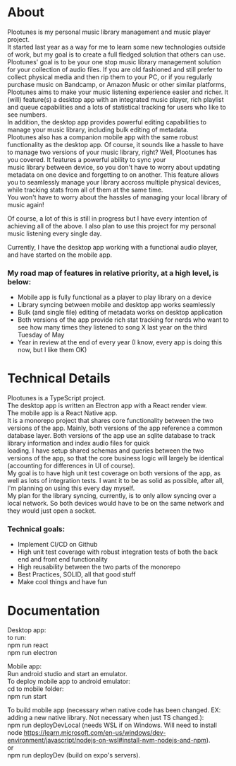 # About

Plootunes is my personal music library management and music player project.  
It started last year as a way for me to learn some new technologies outside of work, but my goal is to create a full fledged solution that others can use.  
Plootunes' goal is to be your one stop music library management solution for your collection of audio files. If you are old fashioned and still prefer to collect physical media and then rip them to your PC, or if you regularly purchase music on Bandcamp, or Amazon Music   or other similar platforms, Plootunes aims to make your music listening experience easier and richer.
It (will) feature(s) a desktop app with an integrated music player, rich playlist and queue capabilities and a lots of statistical tracking for users who like to see numbers.   
In addition, the desktop app provides powerful editing capabilities to manage your music library, including bulk editing of metadata.  
Plootunes also has a companion mobile app with the same robust functionality as the desktop app. Of course, it sounds like a hassle to have to manage two versions of your music library, right? Well, Plootunes has you covered. It features a powerful ability to sync your  
 music library between device, so you don't have to worry about updating metadata on one device and forgetting to on another. This feature allows you to seamlessly manage your library accross multiple physical devices, while tracking stats from all of them at the same time.  
You won't have to worry about the hassles of managing your local library of music again!  
  
Of course, a lot of this is still in progress but I have every intention of achieving all of the above. I also plan to use this project for my personal music listening every single day.   
  
Currently, I have the desktop app working with a functional audio player, and have started on the mobile app.  

### My road map of features in relative priority, at a high level, is below:  
  
- Mobile app is fully functional as a player to play library on a device  
- Library syncing between mobile and desktop app works seamlessly  
- Bulk (and single file) editing of metadata works on desktop application  
- Both versions of the app provide rich stat tracking for nerds who want to see how many times they listened to song X last year on the third Tuesday of May  
- Year in review at the end of every year (I know, every app is doing this now, but I like them OK)  
  
#  Technical Details
  
Plootunes is a TypeScript project.  
The desktop app is written an Electron app with a React render view.  
The mobile app is a React Native app.  
It is a monorepo project that shares core functionality between the two versions of the app. Mainly, both versions of the app reference a common database layer. Both versions of the app use an sqlite database to track library information and index audio files for quick  
loading. I have setup shared schemas and queries between the two versions of the app, so that the core business logic will largely be identical (accounting for differences in UI of course).  
My goal is to have high unit test coverage on both versions of the app, as well as lots of integration tests. I want it to be as solid as possible, after all, I'm planning on using this every day myself.    
My plan for the library syncing, currently, is to only allow syncing over a local network. So both devices would have to be on the same network and they would just open a socket.   

### Technical goals:    
- Implement CI/CD on Github
- High unit test coverage with robust integration tests of both the back end and front end functionality
- High reusability between the two parts of the monorepo
- Best Practices, SOLID, all that good stuff
- Make cool things and have fun

# Documentation

Desktop app:  
    to run:  
    npm run react  
    npm run electron  

Mobile app:  
    Run android studio and start an emulator.  
    To deploy mobile app to android emulator:  
        cd to mobile folder:  
            npm run start  
      
To build mobile app (necessary when native code has been changed. EX: adding a new native library. Not necessary when just TS changed.):  
    npm run deployDevLocal (needs WSL if on Windows. Will need to install node https://learn.microsoft.com/en-us/windows/dev-environment/javascript/nodejs-on-wsl#install-nvm-nodejs-and-npm).  
    or  
    npm run deployDev (build on expo's servers).  
      
